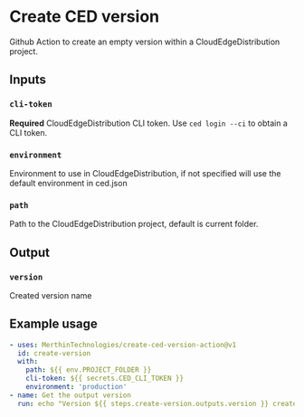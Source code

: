 # Create CED version

Github Action to create an empty version within a CloudEdgeDistribution project.

## Inputs

### `cli-token`

**Required** CloudEdgeDistribution CLI token. Use `ced login --ci` to obtain a CLI token.

### `environment`

Environment to use in CloudEdgeDistribution, if not specified will use the default environment in ced.json

### `path`

Path to the CloudEdgeDistribution project, default is current folder.

## Output

### `version`

Created version name

## Example usage

```yaml
- uses: MerthinTechnologies/create-ced-version-action@v1
  id: create-version
  with:
    path: ${{ env.PROJECT_FOLDER }}
    cli-token: ${{ secrets.CED_CLI_TOKEN }}
    environment: 'production'
- name: Get the output version
  run: echo "Version ${{ steps.create-version.outputs.version }} created"  
```
